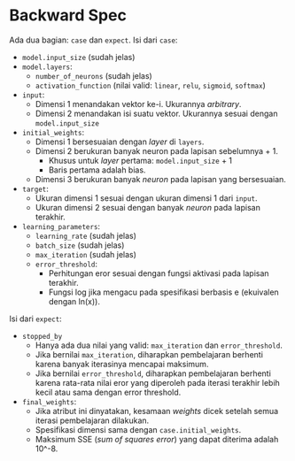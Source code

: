 # Backward Spec
Ada dua bagian: `case` dan `expect`.
Isi dari `case`:
* `model.input_size` (sudah jelas)
* `model.layers`:
    * `number_of_neurons` (sudah jelas)
    * `activation_function` (nilai valid: `linear`, `relu`, `sigmoid`, `softmax`)
* `input`:
    * Dimensi 1 menandakan vektor ke-i. Ukurannya _arbitrary_.
    * Dimensi 2 menandakan isi suatu vektor. Ukurannya sesuai dengan `model.input_size`
* `initial_weights`:
    * Dimensi 1 bersesuaian dengan _layer_ di `layers`.
    * Dimensi 2 berukuran banyak neuron pada lapisan sebelumnya + 1.
        * Khusus untuk _layer_ pertama: `model.input_size` + 1
        * Baris pertama adalah bias.
    * Dimensi 3 berukuran banyak _neuron_ pada lapisan yang bersesuaian.
* `target`:
    * Ukuran dimensi 1 sesuai dengan ukuran dimensi 1 dari `input`.
    * Ukuran dimensi 2 sesuai dengan banyak _neuron_ pada lapisan terakhir.
* `learning_parameters`:
    * `learning_rate` (sudah jelas)
    * `batch_size` (sudah jelas)
    * `max_iteration` (sudah jelas)
    * `error_threshold`:
        * Perhitungan eror sesuai dengan fungsi aktivasi pada lapisan terakhir.
        * Fungsi log jika mengacu pada spesifikasi berbasis e (ekuivalen dengan ln(x)).

Isi dari `expect`:
* `stopped_by`
    * Hanya ada dua nilai yang valid: `max_iteration` dan `error_threshold`.
    * Jika bernilai `max_iteration`, diharapkan pembelajaran berhenti karena banyak iterasinya mencapai maksimum.
    * Jika bernilai `error_threshold`, diharapkan pembelajaran berhenti karena rata-rata nilai eror yang diperoleh pada iterasi terakhir lebih kecil atau sama dengan error threshold.
* `final_weights`:
    * Jika atribut ini dinyatakan, kesamaan _weights_ dicek setelah semua iterasi pembelajaran dilakukan.
    * Spesifikasi dimensi sama dengan `case.initial_weights`.
    * Maksimum SSE (_sum of squares error_) yang dapat diterima adalah 10^-8.
